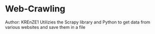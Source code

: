 # Web-Crawling

Author: KREnZE1
Utilizies the Scrapy library and Python to get data from various websites and save them in a file
